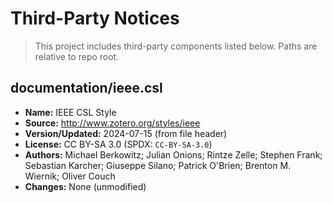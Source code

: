 # Third-Party Notices

> This project includes third-party components listed below. Paths are relative to repo root.

## documentation/ieee.csl
- **Name:** IEEE CSL Style
- **Source:** http://www.zotero.org/styles/ieee
- **Version/Updated:** 2024-07-15 (from file header)
- **License:** CC BY-SA 3.0 (SPDX: `CC-BY-SA-3.0`)
- **Authors:** Michael Berkowitz; Julian Onions; Rintze Zelle; Stephen Frank; Sebastian Karcher; Giuseppe Silano; Patrick O'Brien; Brenton M. Wiernik; Oliver Couch
- **Changes:** None (unmodified)
